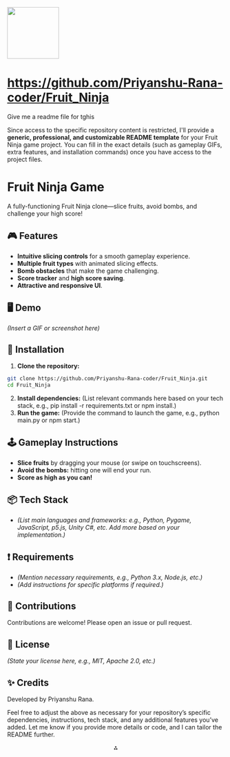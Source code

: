 <img src="https://r2cdn.perplexity.ai/pplx-full-logo-primary-dark%402x.png" class="logo" width="120"/>

# https://github.com/Priyanshu-Rana-coder/Fruit_Ninja

Give me a readme file for tghis

Since access to the specific repository content is restricted, I'll provide a **generic, professional, and customizable README template** for your Fruit Ninja game project. You can fill in the exact details (such as gameplay GIFs, extra features, and installation commands) once you have access to the project files.

# Fruit Ninja Game

A fully-functioning Fruit Ninja clone—slice fruits, avoid bombs, and challenge your high score!

## 🎮 Features

- **Intuitive slicing controls** for a smooth gameplay experience.
- **Multiple fruit types** with animated slicing effects.
- **Bomb obstacles** that make the game challenging.
- **Score tracker** and **high score saving**.
- **Attractive and responsive UI**.


## 🖥️ Demo

*(Insert a GIF or screenshot here)*

## 🚀 Installation

1. **Clone the repository:**

```bash
git clone https://github.com/Priyanshu-Rana-coder/Fruit_Ninja.git
cd Fruit_Ninja
```

2. **Install dependencies:**
(List relevant commands here based on your tech stack, e.g., pip install -r requirements.txt or npm install.)
3. **Run the game:**
(Provide the command to launch the game, e.g., python main.py or npm start.)

## 🕹️ Gameplay Instructions

- **Slice fruits** by dragging your mouse (or swipe on touchscreens).
- **Avoid the bombs:** hitting one will end your run.
- **Score as high as you can!**


## 📦 Tech Stack

- *(List main languages and frameworks: e.g., Python, Pygame, JavaScript, p5.js, Unity C\#, etc. Add more based on your implementation.)*


## ❗ Requirements

- *(Mention necessary requirements, e.g., Python 3.x, Node.js, etc.)*
- *(Add instructions for specific platforms if required.)*


## 🤝 Contributions

Contributions are welcome! Please open an issue or pull request.

## 📜 License

*(State your license here, e.g., MIT, Apache 2.0, etc.)*

## ✨ Credits

Developed by Priyanshu Rana.

Feel free to adjust the above as necessary for your repository’s specific dependencies, instructions, tech stack, and any additional features you’ve added. Let me know if you provide more details or code, and I can tailor the README further.

<div style="text-align: center">⁂</div>

[^1]: https://github.com/Priyanshu-Rana-coder/Fruit_Ninja

[^2]: https://github.com/topics/fruit-ninja

[^3]: https://github.com/topics/fruit-ninja?l=c%23\&o=asc\&s=forks

[^4]: https://github.com/topics/fruit-ninja?l=dart

[^5]: https://cse.mait.ac.in/pdf/Training Details- June - July 2023.pdf

[^6]: https://github.com/babakcode/flutter-fruit-ninja

[^7]: https://bitmesra.ac.in/UploadedDocuments/admindsw/files/Annual Report 2023-24_Final.pdf

[^8]: https://cs50.harvard.edu/python/gallery/

[^9]: https://www.galgotiasuniversity.edu.in/public/pdfs/6.5.2-Annual Report 2019-20.pdf

[^10]: https://www.copyright.gov.in/Documents/New_Applications/New_Applications_April_2024.pdf


